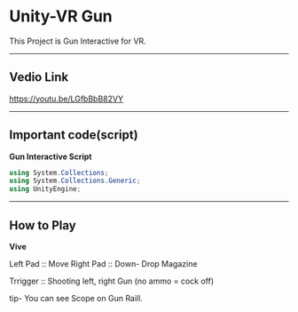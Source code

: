 # Unity-VR Gun
This Project is Gun Interactive for VR.


------------  

## Vedio Link

https://youtu.be/LGfbBbB82VY

------------  
## Important code(script)
__Gun Interactive Script__


```c#
using System.Collections;
using System.Collections.Generic;
using UnityEngine;

```  

  ------------
## How to Play

__Vive__

Left Pad :: Move
Right Pad :: Down- Drop Magazine


Trrigger :: Shooting left, right Gun (no ammo = cock off)

tip- You can see Scope on Gun Raill.

